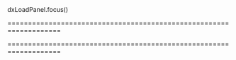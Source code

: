 <!--id-->dxLoadPanel.focus()<!--/id-->
===================================================================
<!--hidden--><!--/hidden-->
===================================================================



